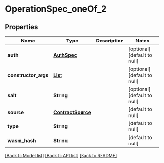 # OperationSpec_oneOf_2
## Properties

| Name | Type | Description | Notes |
|------------ | ------------- | ------------- | -------------|
| **auth** | [**AuthSpec**](AuthSpec.md) |  | [optional] [default to null] |
| **constructor\_args** | [**List**](AnyType.md) |  | [optional] [default to null] |
| **salt** | **String** |  | [optional] [default to null] |
| **source** | [**ContractSource**](ContractSource.md) |  | [default to null] |
| **type** | **String** |  | [default to null] |
| **wasm\_hash** | **String** |  | [default to null] |

[[Back to Model list]](../README.md#documentation-for-models) [[Back to API list]](../README.md#documentation-for-api-endpoints) [[Back to README]](../README.md)

